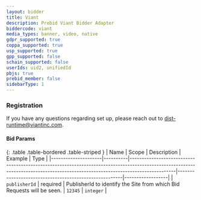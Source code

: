 ```yaml
---
layout: bidder
title: Viant
description: Prebid Viant Bidder Adapter
biddercode: viant
media_types: banner, video, native
gdpr_supported: true
coppa_supported: true
usp_supported: true
gpp_supported: false
schain_supported: false
userIds: uid2, unifiedId
pbjs: true
prebid_member: false
sidebarType: 1
---
```


### Registration

If you have any questions regarding set up, please reach out to <dist-runtime@viantinc.com>.

#### Bid Params

{: .table .table-bordered .table-striped }
| Name                | Scope    | Description                                                                                                                                                                   | Example                                               | Type             |
|---------------------|----------|-------------------------------------------------------------------------------------------------------------------------------------------------------------------------------|-------------------------------------------------------|------------------|
| `publisherId`       | required | PublisherId to identify the Site from which Bid Requests will be seen.                                                                                                        | `12345`                                               | `integer`         |
